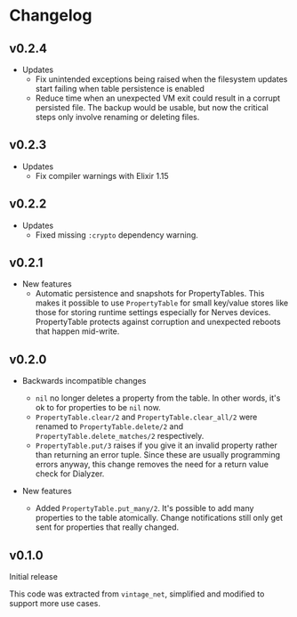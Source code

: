 # Changelog

## v0.2.4

* Updates
  * Fix unintended exceptions being raised when the filesystem updates start
    failing when table persistence is enabled
  * Reduce time when an unexpected VM exit could result in a corrupt persisted
    file. The backup would be usable, but now the critical steps only involve
    renaming or deleting files.

## v0.2.3

* Updates
  * Fix compiler warnings with Elixir 1.15

## v0.2.2

* Updates
  * Fixed missing `:crypto` dependency warning.

## v0.2.1

* New features
  * Automatic persistence and snapshots for PropertyTables. This makes it
    possible to use `PropertyTable` for small key/value stores like those for
    storing runtime settings especially for Nerves devices. PropertyTable
    protects against corruption and unexpected reboots that happen mid-write.

## v0.2.0

* Backwards incompatible changes
  * `nil` no longer deletes a property from the table. In other words, it's ok to
    for properties to be `nil` now.
  * `PropertyTable.clear/2` and `PropertyTable.clear_all/2` were renamed to
    `PropertyTable.delete/2` and `PropertyTable.delete_matches/2` respectively.
  * `PropertyTable.put/3` raises if you give it an invalid property rather than
    returning an error tuple. Since these are usually programming errors anyway,
    this change removes the need for a return value check for Dialyzer.

* New features
  * Added `PropertyTable.put_many/2`. It's possible to add many properties to
    the table atomically. Change notifications still only get sent for
    properties that really changed.

## v0.1.0

Initial release

This code was extracted from `vintage_net`, simplified and modified to support
more use cases.
